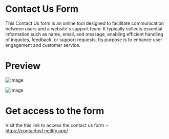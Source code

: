# Contact Us Form
This Contact Us form is an online tool designed to facilitate communication between users and a website's support team.
It typically collects essential information such as name, email, and message, enabling efficient handling of inquiries, feedback, or support requests.
Its purpose is to enhance user engagement and customer service.



# Preview
![image](https://github.com/selamhabtewold/ContactUsForm/assets/125498535/a6c6ad2d-9b69-43cd-8fc9-0646db782463)

![image](https://github.com/selamhabtewold/ContactUsForm/assets/125498535/563494c2-9746-4cc7-9001-0a041c78ec8b)

# Get access to the form

Visit the this link to access the contact us form :- 
https://contactusf.netlify.app/
